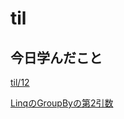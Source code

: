 # til

## 今日学んだこと

[til/12](https://github.com/tokiohamamatsu/til/blob/master/%E6%B4%BB%E5%8B%95%E8%A8%98%E9%8C%B2/2022/07/12.md)

[LinqのGroupByの第2引数](https://github.com/tokiohamamatsu/til/blob/master/c%23/linq_groupby_%E7%AC%AC2%E5%BC%95%E6%95%B0.md)